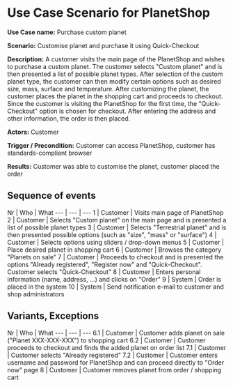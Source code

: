 # Use Case Scenario for PlanetShop

**Use Case name:** Purchase custom planet

**Scenario:**  Customise planet and purchase it using Quick-Checkout

**Description:** A customer visits the main page of the PlanetShop and wishes to purchase a custom planet. The customer selects "Custom planet" and is then presented a list of possible planet types. After selection of the custom planet type, the customer can then modify certain options such as desired size, mass, surface and temperature. After customizing the planet, the customer places the planet in the shopping cart and proceeds to checkout. Since the customer is visiting the PlanetShop for the first time, the "Quick-Checkout" option is chosen for checkout. After entering the address and other information, the order is then placed.

**Actors:** Customer

**Trigger / Precondition:** Customer can access PlanetShop, customer has standards-compliant browser

**Results:** Customer was able to customise the planet, customer placed the order

## Sequence of events

Nr | Who | What
--- | --- | ---
1 | Customer | Visits main page of PlanetShop
2 | Customer | Selects "Custom planet" on the main page and is presented a list of possible planet types
3 | Customer | Selects "Terrestrial planet" and is then presented possible options (such as "size", "mass" or "surface")
4 | Customer | Selects options using sliders / drop-down menus
5 | Customer | Place desired planet in shopping cart
6 | Customer | Browses the category "Planets on sale"
7 | Customer | Proceeds to checkout and is presented the options "Already registered", "Register now" and "Quick-Checkout". Customer selects "Quick-Checkout"
8 | Customer | Enters personal information (name, address, ...) and clicks on "Order"
9 | System | Order is placed in the system
10 | System | Send notification e-mail to customer and shop administrators

## Variants, Exceptions

Nr | Who | What
--- | --- | ---
6.1 | Customer | Customer adds planet on sale ("Planet XXX-XXX-XXX") to shopping cart
6.2 | Customer | Customer proceeds to checkout and finds the added planet on order list
7.1 | Customer | Customer selects "Already registered"
7.2 | Customer | Customer enters username and password for PlanetShop and can proceed directly to "Order now" page
8 | Customer | Customer removes planet from order / shopping cart
